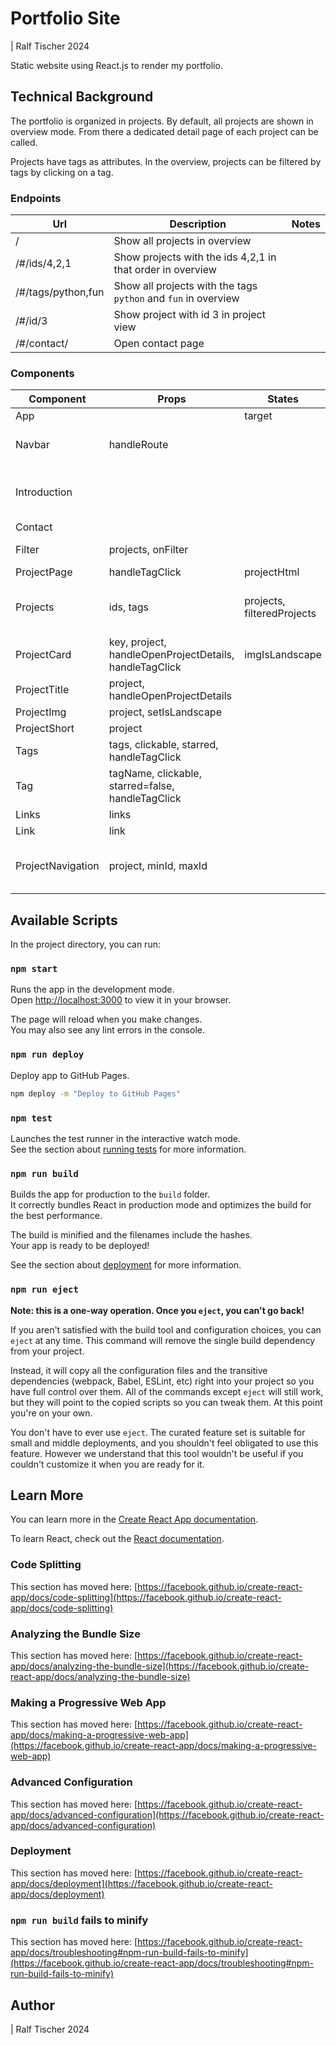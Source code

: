 # Portfolio Site 

| Ralf Tischer 2024

Static website using React.js to render my portfolio. 

## Technical Background

The portfolio is organized in projects. By default, all projects are shown in overview mode. From there a dedicated detail page of each project can be called. 

Projects have tags as attributes. In the overview, projects can be filtered by tags by clicking on a tag. 

### Endpoints

| Url | Description | Notes |
|---|---|---|
| / | Show all projects in overview | |
| /#/ids/4,2,1 | Show projects with the ids 4,2,1 in that order in overview | |
| /#/tags/python,fun | Show all projects with the tags `python` and `fun` in overview | |
| /#/id/3 | Show project with id 3 in project view | |
| /#/contact/ | Open contact page | |

### Components

| Component | Props | States | Notes |
|---|---|---|---|
| App | | target | 
| Navbar | handleRoute | | Utilizes useNavigate() to change url |
| Introduction | | | Utilizes useNavigate() to change filter |
| Contact | | | |
| Filter | projects, onFilter | | Not used anymore in <Projects> |
| ProjectPage | handleTagClick | projectHtml | |
| Projects | ids, tags | projects, filteredProjects | Utilizes useNavigate() to change filter |
| ProjectCard | key, project, handleOpenProjectDetails, handleTagClick | imgIsLandscape | |
| ProjectTitle | project, handleOpenProjectDetails | |
| ProjectImg | project, setIsLandscape 
| ProjectShort | project |
| Tags | tags, clickable, starred, handleTagClick |
| Tag | tagName, clickable, starred=false, handleTagClick | 
| Links | links | 
| Link | link | 
| ProjectNavigation | project, minId, maxId | | Utilizes useNavigate() to change filter |






## Available Scripts

In the project directory, you can run:

### `npm start`

Runs the app in the development mode.\
Open [http://localhost:3000](http://localhost:3000) to view it in your browser.

The page will reload when you make changes.\
You may also see any lint errors in the console.

### `npm run deploy`

Deploy app to GitHub Pages. 

```bash
npm deploy -m "Deploy to GitHub Pages" 
```

### `npm test`

Launches the test runner in the interactive watch mode.\
See the section about [running tests](https://facebook.github.io/create-react-app/docs/running-tests) for more information.

### `npm run build`

Builds the app for production to the `build` folder.\
It correctly bundles React in production mode and optimizes the build for the best performance.

The build is minified and the filenames include the hashes.\
Your app is ready to be deployed!

See the section about [deployment](https://facebook.github.io/create-react-app/docs/deployment) for more information.

### `npm run eject`

**Note: this is a one-way operation. Once you `eject`, you can't go back!**

If you aren't satisfied with the build tool and configuration choices, you can `eject` at any time. This command will remove the single build dependency from your project.

Instead, it will copy all the configuration files and the transitive dependencies (webpack, Babel, ESLint, etc) right into your project so you have full control over them. All of the commands except `eject` will still work, but they will point to the copied scripts so you can tweak them. At this point you're on your own.

You don't have to ever use `eject`. The curated feature set is suitable for small and middle deployments, and you shouldn't feel obligated to use this feature. However we understand that this tool wouldn't be useful if you couldn't customize it when you are ready for it.

## Learn More

You can learn more in the [Create React App documentation](https://facebook.github.io/create-react-app/docs/getting-started).

To learn React, check out the [React documentation](https://reactjs.org/).

### Code Splitting

This section has moved here: [https://facebook.github.io/create-react-app/docs/code-splitting](https://facebook.github.io/create-react-app/docs/code-splitting)

### Analyzing the Bundle Size

This section has moved here: [https://facebook.github.io/create-react-app/docs/analyzing-the-bundle-size](https://facebook.github.io/create-react-app/docs/analyzing-the-bundle-size)

### Making a Progressive Web App

This section has moved here: [https://facebook.github.io/create-react-app/docs/making-a-progressive-web-app](https://facebook.github.io/create-react-app/docs/making-a-progressive-web-app)

### Advanced Configuration

This section has moved here: [https://facebook.github.io/create-react-app/docs/advanced-configuration](https://facebook.github.io/create-react-app/docs/advanced-configuration)

### Deployment

This section has moved here: [https://facebook.github.io/create-react-app/docs/deployment](https://facebook.github.io/create-react-app/docs/deployment)

### `npm run build` fails to minify

This section has moved here: [https://facebook.github.io/create-react-app/docs/troubleshooting#npm-run-build-fails-to-minify](https://facebook.github.io/create-react-app/docs/troubleshooting#npm-run-build-fails-to-minify)

## Author

| Ralf Tischer 2024
